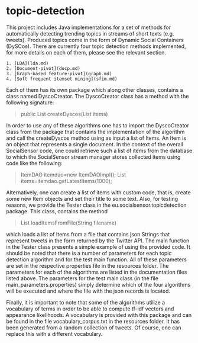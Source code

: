 topic-detection
===============

This project includes Java implementations for a set of methods for automatically detecting trending topics in streams of short texts (e.g. tweets). Produced topics come in the form of Dynamic Social Containers (DySCos). There are currently four topic detection methods implemented, for more details on each of them, please see the relevant section.

    1. [LDA](lda.md)
    2. [Document-pivot](docp.md)
    3. [Graph-based feature-pivot](graph.md)
    4. [Soft frequent itemset mining](sfim.md)
	
Each of them has its own package which along other classes, contains a class named DyscoCreator. The DyscoCreator class has a method with the following signature: 

> public List<Dysco> createDyscos(List<Item> items)

In order to use any of these algorithms one has to import the DyscoCreator class from the package that contains the implementation of the algorithm and call the createDyscos method using as input a list of Items. An Item is an object that represents a single document. In the context of the overall SocialSensor code, one could retrieve such a list of items from the database to which the SocialSensor stream manager stores collected items using code like the following:

> ItemDAO itemdao=new ItemDAOImpl();
> List<Item> items=itemdao.getLatestItems(1000);

Alternatively, one can create a list of items with custom code, that is, create some new Item objects and set their title to some text. Also, for testing reasons, we provide the Tester class in the eu.socialsensor.topicdetection package. This class, contains the method

> List<Item> loadItemsFromFile(String filename)

which loads a list of Items from a file that contains json Strings that represent tweets in the form returned by the Twitter API. The main function in the Tester class presents a simple example of using the provided code. It should be noted that there is a number of parameters for each topic detection algorithm and for the test main function. All of these parameters are set in the respective properties file in the resources folder. The parameters for each of the algorithms are listed in the documentation files listed above. The parameters for the test main class (in the file main_parameters.properties) simply determine which of the four algorithms will be executed and where the file with the json records is located.

Finally, it is important to note that some of the algorithms utilize a vocabulary of terms in order to be able to compute tf-idf vectors and appearance likelihoods. A vocabulary is provided with this package and can be found in the file vocabulary_corpus.txt in the resources folder. It has been generated from a random collection of tweets. Of course, one can replace this with a different vocabulary.